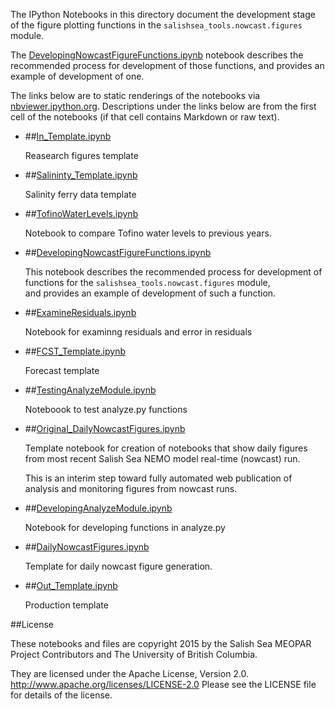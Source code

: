 The IPython Notebooks in this directory document
the development stage of the figure plotting functions in the
`salishsea_tools.nowcast.figures` module.

The
[DevelopingNowcastFigureFunctions.ipynb](http://nbviewer.ipython.org/urls/bitbucket.org/salishsea/tools/raw/tip/SalishSeaTools/salishsea_tools/nowcast/DevelopingNowcastFigureFunctions.ipynb)
notebook describes the recommended process for development of those functions,
and provides an example of development of one.

The links below are to static renderings of the notebooks via
[nbviewer.ipython.org](http://nbviewer.ipython.org/).
Descriptions under the links below are from the first cell of the notebooks
(if that cell contains Markdown or raw text).

* ##[In_Template.ipynb](http://nbviewer.ipython.org/urls/bitbucket.org/salishsea/tools/raw/tip/SalishSeaTools/salishsea_tools/nowcast/In_Template.ipynb)  
    
    Reasearch figures template  

* ##[Salininty_Template.ipynb](http://nbviewer.ipython.org/urls/bitbucket.org/salishsea/tools/raw/tip/SalishSeaTools/salishsea_tools/nowcast/Salininty_Template.ipynb)  
    
    Salinity ferry data template  

* ##[TofinoWaterLevels.ipynb](http://nbviewer.ipython.org/urls/bitbucket.org/salishsea/tools/raw/tip/SalishSeaTools/salishsea_tools/nowcast/TofinoWaterLevels.ipynb)  
    
    Notebook to compare Tofino water levels to previous years.  

* ##[DevelopingNowcastFigureFunctions.ipynb](http://nbviewer.ipython.org/urls/bitbucket.org/salishsea/tools/raw/tip/SalishSeaTools/salishsea_tools/nowcast/DevelopingNowcastFigureFunctions.ipynb)  
    
    This notebook describes the recommended process for development of  
    functions for the `salishsea_tools.nowcast.figures` module,  
    and provides an example of development of such a function.  

* ##[ExamineResiduals.ipynb](http://nbviewer.ipython.org/urls/bitbucket.org/salishsea/tools/raw/tip/SalishSeaTools/salishsea_tools/nowcast/ExamineResiduals.ipynb)  
    
    Notebook for examinng residuals and error in residuals  

* ##[FCST_Template.ipynb](http://nbviewer.ipython.org/urls/bitbucket.org/salishsea/tools/raw/tip/SalishSeaTools/salishsea_tools/nowcast/FCST_Template.ipynb)  
    
    Forecast template  

* ##[TestingAnalyzeModule.ipynb](http://nbviewer.ipython.org/urls/bitbucket.org/salishsea/tools/raw/tip/SalishSeaTools/salishsea_tools/nowcast/TestingAnalyzeModule.ipynb)  
    
    Noteboook to test analyze.py functions  

* ##[Original_DailyNowcastFigures.ipynb](http://nbviewer.ipython.org/urls/bitbucket.org/salishsea/tools/raw/tip/SalishSeaTools/salishsea_tools/nowcast/Original_DailyNowcastFigures.ipynb)  
    
    Template notebook for creation of notebooks that show daily figures  
    from most recent Salish Sea NEMO model real-time (nowcast) run.  
      
    This is an interim step toward fully automated web publication of  
    analysis and monitoring figures from nowcast runs.  

* ##[DevelopingAnalyzeModule.ipynb](http://nbviewer.ipython.org/urls/bitbucket.org/salishsea/tools/raw/tip/SalishSeaTools/salishsea_tools/nowcast/DevelopingAnalyzeModule.ipynb)  
    
    Notebook for developing functions in analyze.py  

* ##[DailyNowcastFigures.ipynb](http://nbviewer.ipython.org/urls/bitbucket.org/salishsea/tools/raw/tip/SalishSeaTools/salishsea_tools/nowcast/DailyNowcastFigures.ipynb)  
    
    Template for daily nowcast figure generation.  

* ##[Out_Template.ipynb](http://nbviewer.ipython.org/urls/bitbucket.org/salishsea/tools/raw/tip/SalishSeaTools/salishsea_tools/nowcast/Out_Template.ipynb)  
    
    Production template  


##License

These notebooks and files are copyright 2015
by the Salish Sea MEOPAR Project Contributors
and The University of British Columbia.

They are licensed under the Apache License, Version 2.0.
http://www.apache.org/licenses/LICENSE-2.0
Please see the LICENSE file for details of the license.
